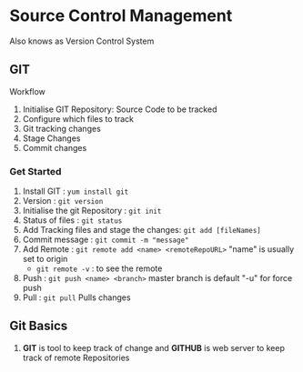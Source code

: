 # Source Control Management

Also knows as Version Control System

## GIT

Workflow

1. Initialise GIT  Repository: Source Code to be tracked
2. Configure which files to track
3. Git tracking changes
4. Stage Changes
5. Commit changes


### Get Started

1. Install GIT : `yum install git`
2. Version : `git version`
3. Initialise the git Repository : `git init`
4. Status of files : `git status`
5. Add Tracking files and stage the changes: `git add [fileNames]`
6. Commit message : `git commit -m "message"`
7. Add Remote : `git remote add <name> <remoteRepoURL>` "name" is usually set to origin
    - `git remote -v` : to see the remote
8. Push : `git push <name> <branch>` master branch is default "-u" for force push
9. Pull : `git pull` Pulls changes 


## Git Basics

1. **GIT** is tool to keep track of change and **GITHUB** is web server to keep track of remote Repositories

